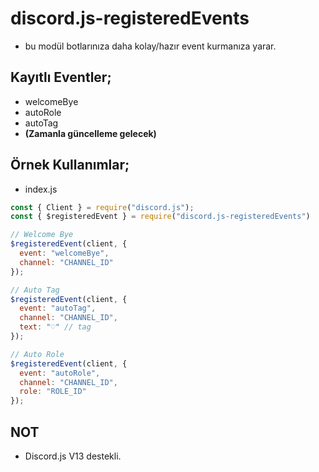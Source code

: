 # discord.js-registeredEvents
- bu modül botlarınıza daha kolay/hazır event kurmanıza yarar.

## Kayıtlı Eventler;
- welcomeBye
- autoRole
- autoTag
- **(Zamanla güncelleme gelecek)**

## Örnek Kullanımlar;
- index.js
```js
const { Client } = require("discord.js");
const { $registeredEvent } = require("discord.js-registeredEvents")

// Welcome Bye
$registeredEvent(client, {
  event: "welcomeBye",
  channel: "CHANNEL_ID"
});

// Auto Tag
$registeredEvent(client, {
  event: "autoTag",
  channel: "CHANNEL_ID",
  text: "♡" // tag
});

// Auto Role
$registeredEvent(client, {
  event: "autoRole",
  channel: "CHANNEL_ID",
  role: "ROLE_ID"
});
```

## NOT
- Discord.js V13 destekli.
